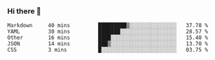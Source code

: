 ### Hi there 👋

<!--
**WShiBin/WShiBin** is a ✨ _special_ ✨ repository because its `README.md` (this file) appears on your GitHub profile.

Here are some ideas to get you started:

- 🔭 I’m currently working on ...
- 🌱 I’m currently learning ...
- 👯 I’m looking to collaborate on ...
- 🤔 I’m looking for help with ...
- 💬 Ask me about ...
- 📫 How to reach me: ...
- 😄 Pronouns: ...
- ⚡ Fun fact: ...
-->

<!--START_SECTION:waka-->

```text
Markdown     40 mins         █████████▒░░░░░░░░░░░░░░░   37.78 %
YAML         30 mins         ███████░░░░░░░░░░░░░░░░░░   28.57 %
Other        16 mins         ████░░░░░░░░░░░░░░░░░░░░░   15.40 %
JSON         14 mins         ███▒░░░░░░░░░░░░░░░░░░░░░   13.70 %
CSS          3 mins          █░░░░░░░░░░░░░░░░░░░░░░░░   03.75 %
```

<!--END_SECTION:waka-->
